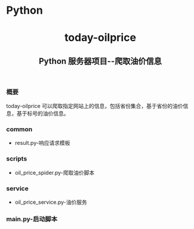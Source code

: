 # Python
<div class="container">
  <header>
    <h1>today-oilprice</h1>
    <h2>Python 服务器项目--爬取油价信息</h2>
  </header>
  <section>
    <article>
      <h3>概要</h3>
      <p>today-oilprice 可以爬取指定网站上的信息，包括省份集合，基于省份的油价信息，基于标号的油价信息。</p>
    </article>
    <article class="content">
      <div>
        <h3>common</h3>
        <ul class="content-list">
          <li>result.py-响应请求模板</li>
        </ul>
      </div>
      <div>
        <h3>scripts</h3>
        <ul class="content-list">
          <li>oil_price_spider.py-爬取油价脚本</li>
        </ul>
      </div>
      <div>
        <h3>service</h3>
        <ul class="content-list">
          <li>oil_price_service.py-油价服务</li>
        </ul>
      </div>
      <div>
        <h3>main.py-启动脚本</h3>
      </div>
    </article>
  </section>
</div>
